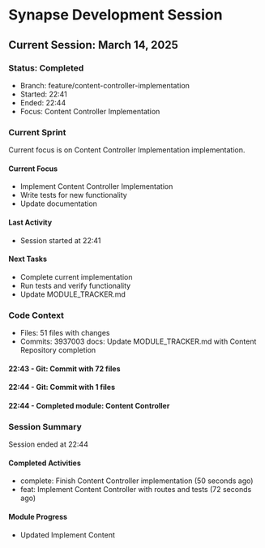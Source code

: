 # Synapse Development Session
## Current Session: March 14, 2025

### Status: Completed
- Branch: feature/content-controller-implementation
- Started: 22:41
- Ended: 22:44
- Focus: Content Controller Implementation

### Current Sprint
Current focus is on Content Controller Implementation implementation.

#### Current Focus
- Implement Content Controller Implementation
- Write tests for new functionality
- Update documentation

#### Last Activity
- Session started at 22:41

#### Next Tasks
- Complete current implementation
- Run tests and verify functionality
- Update MODULE_TRACKER.md

### Code Context
- Files: 51 files with changes
- Commits: 3937003 docs: Update MODULE_TRACKER.md with Content Repository completion
#### 22:43 - Git: Commit with 72 files
#### 22:44 - Git: Commit with 1 files
#### 22:44 - Completed module: Content Controller

### Session Summary
Session ended at 22:44

#### Completed Activities
- complete: Finish Content Controller implementation (50 seconds ago)
- feat: Implement Content Controller with routes and tests (72 seconds ago)

#### Module Progress
- Updated Implement Content

